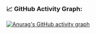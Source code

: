 ### 📈 GitHub Activity Graph:
[![Anurag's GitHub activity graph](https://activity-graph.herokuapp.com/graph?user=qalqaa)](https://github.com/Ashutosh00710/github-readme-activity-graph)
